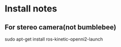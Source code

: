 # Install notes
## For stereo camera(not bumblebee)
sudo apt-get install ros-kinetic-openni2-launch
